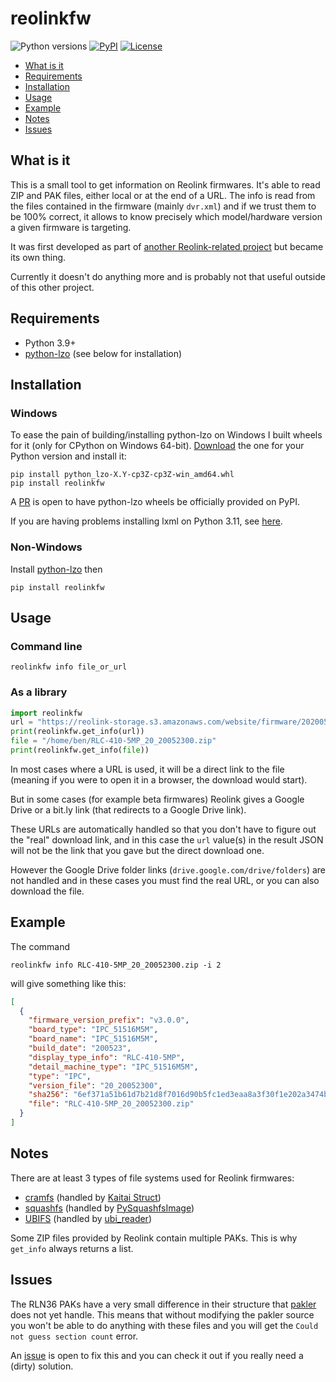 # reolinkfw

<p align="left">
<a><img alt="Python versions" src="https://img.shields.io/pypi/pyversions/reolinkfw"></a>
<a href="https://pypi.org/project/reolinkfw/"><img alt="PyPI" src="https://img.shields.io/pypi/v/reolinkfw"></a>
<!-- <a href="https://github.com/psf/black"><img alt="Code style: black" src="https://img.shields.io/badge/code%20style-black-000000.svg"></a> -->
<a href="https://github.com/AT0myks/reolink-fw/blob/main/LICENSE"><img alt="License" src="https://img.shields.io/pypi/l/reolinkfw"></a>
</p>

* [What is it](#what-is-it)
* [Requirements](#requirements)
* [Installation](#installation)
* [Usage](#usage)
* [Example](#example)
* [Notes](#notes)
* [Issues](#issues)

## What is it

This is a small tool to get information on Reolink firmwares.
It's able to read ZIP and PAK files, either local or at the end of a URL.
The info is read from the files contained in the firmware (mainly `dvr.xml`) and if we trust them to be 100% correct, it allows to know precisely which model/hardware version a given firmware is targeting.

It was first developed as part of [another Reolink-related project](https://github.com/AT0myks/reolink-fw-archive) but became its own thing.

Currently it doesn't do anything more and is probably not that useful outside of this other project.

## Requirements

- Python 3.9+
- [python-lzo](https://github.com/jd-boyd/python-lzo) (see below for installation)

## Installation

### Windows

To ease the pain of building/installing python-lzo on Windows I built wheels for it (only for CPython on Windows 64-bit).
[Download](https://github.com/AT0myks/reolink-fw/releases/tag/v1.0.0) the one for your Python version and install it:

```
pip install python_lzo-X.Y-cp3Z-cp3Z-win_amd64.whl
pip install reolinkfw
```

A [PR](https://github.com/jd-boyd/python-lzo/pull/65) is open to have python-lzo wheels be officially provided on PyPI.

If you are having problems installing lxml on Python 3.11, see [here](https://stackoverflow.com/a/33785756).

### Non-Windows

Install [python-lzo](https://github.com/jd-boyd/python-lzo#installation) then

```
pip install reolinkfw
```

## Usage

### Command line

```
reolinkfw info file_or_url
```

### As a library

```py
import reolinkfw
url = "https://reolink-storage.s3.amazonaws.com/website/firmware/20200523firmware/RLC-410-5MP_20_20052300.zip"
print(reolinkfw.get_info(url))
file = "/home/ben/RLC-410-5MP_20_20052300.zip"
print(reolinkfw.get_info(file))
```

In most cases where a URL is used, it will be a direct link to the file (meaning if you were to open it in a browser, the download would start).

But in some cases (for example beta firmwares) Reolink gives a Google Drive or a bit.ly link (that redirects to a Google Drive link).

These URLs are automatically handled so that you don't have to figure out the "real" download link, and in this case the `url` value(s) in the result JSON will not be the link that you gave but the direct download one.

However the Google Drive folder links (`drive.google.com/drive/folders`) are not handled and in these cases you must find the real URL, or you can also download the file.

## Example

The command

```
reolinkfw info RLC-410-5MP_20_20052300.zip -i 2
```

will give something like this:

```json
[
  {
    "firmware_version_prefix": "v3.0.0",
    "board_type": "IPC_51516M5M",
    "board_name": "IPC_51516M5M",
    "build_date": "200523",
    "display_type_info": "RLC-410-5MP",
    "detail_machine_type": "IPC_51516M5M",
    "type": "IPC",
    "version_file": "20_20052300",
    "sha256": "6ef371a51b61d7b21d8f7016d90b5fc1ed3eaa8a3f30f1e202a3474bfb4807e5",
    "file": "RLC-410-5MP_20_20052300.zip"
  }
]
```

## Notes

There are at least 3 types of file systems used for Reolink firmwares:
- [cramfs](https://www.kernel.org/doc/html/latest/filesystems/cramfs.html) (handled by [Kaitai Struct](https://formats.kaitai.io/cramfs/python.html))
- [squashfs](https://www.kernel.org/doc/html/latest/filesystems/squashfs.html) (handled by [PySquashfsImage](https://github.com/matteomattei/PySquashfsImage))
- [UBIFS](https://www.kernel.org/doc/html/latest/filesystems/ubifs.html) (handled by [ubi_reader](https://github.com/jrspruitt/ubi_reader))

Some ZIP files provided by Reolink contain multiple PAKs. This is why `get_info` always returns a list.

## Issues

The RLN36 PAKs have a very small difference in their structure that [pakler](https://github.com/vmallet/pakler) does not yet handle.
This means that without modifying the pakler source you won't be able to do anything with these files and you will get the `Could not guess section count` error.

An [issue](https://github.com/vmallet/pakler/issues/1) is open to fix this and you can check it out if you really need a (dirty) solution.
